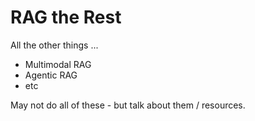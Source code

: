 # RAG the Rest

All the other things ...

- Multimodal RAG
- Agentic RAG
- etc

May not do all of these - but talk about them / resources.
